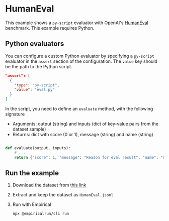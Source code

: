 # HumanEval

This example shows a `py-script` evaluator with OpenAI's [HumanEval](https://github.com/openai/human-eval) benchmark. This example requires Python.

## Python evaluators

You can configure a custom Python evaluator by specifying a `py-script` evaluator in the `assert` section of the configuration. The `value` key should be the path to the Python script.

```json
"assert": [
  {
    "type": "py-script",
    "value": "eval.py"
  }
]
```

In the script, you need to define an `evaluate` method, with the following signature

- Arguments: output (string) and inputs (dict of key-value pairs from the dataset sample)
- Returns: dict with score (0 or 1), message (string) and name (string)

```python

def evaluate(output, inputs):
    # ...
    return {"score": 1, "message": "Reason for eval result", "name": "name-for-evaluator"}

```


## Run the example

1. Download the dataset from [this link](https://github.com/openai/human-eval/blob/master/data/HumanEval.jsonl.gz)

1. Extract and keep the dataset as `HumanEval.jsonl` 

1. Run with Empirical
    ```
    npx @empiricalrun/cli run
    ```
